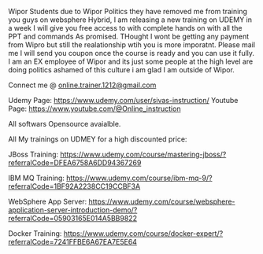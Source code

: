 Wipor Students due to Wipor Politics they have removed me from training you guys on websphere Hybrid, I am releasing a new training on UDEMY in a week I will give you free access to with complete hands on with all the PPT and commands As promised. THought I wont be getting any payment from Wipro but still the realationship wtih you is more imporatnt. Please mail me I will send you coupon once the course is ready and you can use it fully. I am an EX employee of Wipor and its just some people at the high level are doing politics ashamed of this culture i am glad I am outside of Wipor.

Connect me @ online.trainer.1212@gmail.com

Udemy Page: https://www.udemy.com/user/sivas-instruction/
Youtube Page: https://www.youtube.com/@Online_instruction

All softwars Opensource avaialble.

All My trainings on UDMEY for a high discounted price:

JBoss Training: 
https://www.udemy.com/course/mastering-jboss/?referralCode=DFEA6758A6DD94367269

IBM MQ Training:
https://www.udemy.com/course/ibm-mq-9/?referralCode=1BF92A2238CC19CCBF3A

WebSphere App Server: 
https://www.udemy.com/course/websphere-application-server-introduction-demo/?referralCode=05903165E014A5BB9822

Docker Training: 
https://www.udemy.com/course/docker-expert/?referralCode=7241FFBE6A67EA7E5E64
